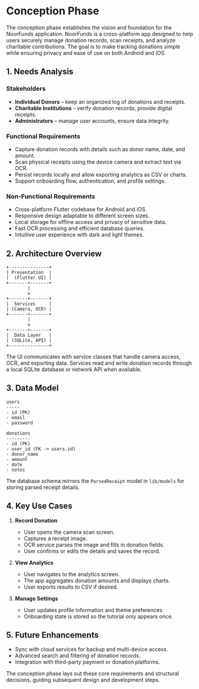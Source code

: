 # Conception Phase

The conception phase establishes the vision and foundation for the NoorFunds application. NoorFunds is a cross-platform app designed to help users securely manage donation records, scan receipts, and analyze charitable contributions. The goal is to make tracking donations simple while ensuring privacy and ease of use on both Android and iOS.

## 1. Needs Analysis

### Stakeholders
- **Individual Donors** – keep an organized log of donations and receipts.
- **Charitable Institutions** – verify donation records, provide digital receipts.
- **Administrators** – manage user accounts, ensure data integrity.

### Functional Requirements
- Capture donation records with details such as donor name, date, and amount.
- Scan physical receipts using the device camera and extract text via OCR.
- Persist records locally and allow exporting analytics as CSV or charts.
- Support onboarding flow, authentication, and profile settings.

### Non‑Functional Requirements
- Cross-platform Flutter codebase for Android and iOS.
- Responsive design adaptable to different screen sizes.
- Local storage for offline access and privacy of sensitive data.
- Fast OCR processing and efficient database queries.
- Intuitive user experience with dark and light themes.

## 2. Architecture Overview

```
+---------------+
| Presentation  |
|  (Flutter UI) |
+-------+-------+
        |
        v
+-------+-------+
|  Services     |
| (Camera, OCR) |
+-------+-------+
        |
        v
+-------+-------+
|  Data Layer   |
| (SQLite, API) |
+---------------+
```
The UI communicates with service classes that handle camera access, OCR, and exporting data. Services read and write donation records through a local SQLite database or network API when available.

## 3. Data Model

```
users
-----
- id (PK)
- email
- password

donations
---------
- id (PK)
- user_id (FK -> users.id)
- donor_name
- amount
- date
- notes
```
The database schema mirrors the `ParsedReceipt` model in `lib/models` for storing parsed receipt details.

## 4. Key Use Cases

1. **Record Donation**
   - User opens the camera scan screen.
   - Captures a receipt image.
   - OCR service parses the image and fills in donation fields.
   - User confirms or edits the details and saves the record.

2. **View Analytics**
   - User navigates to the analytics screen.
   - The app aggregates donation amounts and displays charts.
   - User exports results to CSV if desired.

3. **Manage Settings**
   - User updates profile information and theme preferences.
   - Onboarding state is stored so the tutorial only appears once.

## 5. Future Enhancements
- Sync with cloud services for backup and multi-device access.
- Advanced search and filtering of donation records.
- Integration with third-party payment or donation platforms.

The conception phase lays out these core requirements and structural decisions, guiding subsequent design and development steps.
